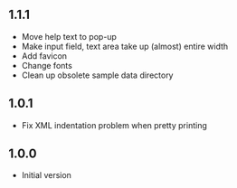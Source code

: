 ## 1.1.1

 * Move help text to pop-up
 * Make input field, text area take up (almost) entire width
 * Add favicon
 * Change fonts
 * Clean up obsolete sample data directory

## 1.0.1

 * Fix XML indentation problem when pretty printing

## 1.0.0

 * Initial version
